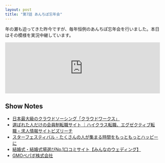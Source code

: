 ```yaml
---
layout: post
title: "第7話 あんちぽ忘年会"
---
```


年の瀬も迫ってきた昨今ですが、毎年恒例のあんちぽ忘年会を行いました。本日はその模様を実況中継しています。

<iframe width="100%" height="166" scrolling="no" frameborder="no" src="https://w.soundcloud.com/player/?url=https%3A//api.soundcloud.com/tracks/237821451&amp;color=ff5500&amp;auto_play=false&amp;hide_related=false&amp;show_comments=true&amp;show_user=true&amp;show_reposts=false"></iframe>

## Show Notes

* [日本最大級のクラウドソーシング「クラウドワークス」](http://crowdworks.jp/)
* [選ばれた人だけの会員制転職サイト ｜ハイクラス転職、エグゼクティブ転職・求人情報サイトビズリーチ](https://www.bizreach.jp/landing/pc/aot_001/?trcd=0GASK0541835_pc_&utm_source=GASK&utm_medium=cpc&gclid=Cj0KEQiAtMSzBRDs7fvDosLZmpoBEiQADzG1vKIe1tKcKILzAhS1cOOYOJqItzT0nZtznJj5ZdMvwmMaAmLs8P8HAQ)
* [スターフェスティバル - たくさんの人が集まる時間をもっともっとハッピーに](https://stafes.co.jp/)
* [結婚式・結婚式場選びNo.1口コミサイト【みんなのウェディング】](http://www.mwed.jp/)
* [GMOペパボ株式会社](http://pepabo.com/)

